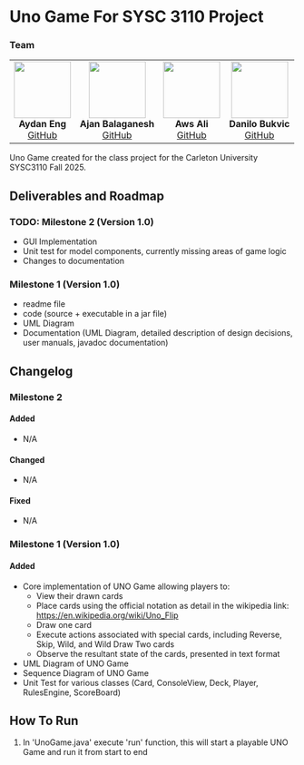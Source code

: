 # Uno Game For SYSC 3110 Project

### Team

<table>
  <tr>
    <td align="center">
      <img src="https://github.com/qydan.png" width="100px" alt=""/><br />
      <b>Aydan Eng</b><br />
      <a href="https://github.com/qydan">GitHub</a>
    </td>
    <td align="center">
      <img src="https://github.com/AjanzzSkool.png" width="100px" alt=""/><br />
      <b>Ajan Balaganesh</b><br />
      <a href="https://github.com/AjanzzSkool">GitHub</a>
    </td>
<td align="center">
      <img src="https://github.com/AwsAli05.png" width="100px" alt=""/><br />
      <b>Aws Ali</b><br />
      <a href="https://github.com/AwsAli05">GitHub</a>
    </td>
<td align="center">
      <img src="https://github.com/danilo-hire-me.png" width="100px" alt=""/><br />
      <b>Danilo Bukvic</b><br />
      <a href="https://github.com/danilo-hire-me">GitHub</a>
    </td>
  </tr>
</table>

Uno Game created for the class project for the Carleton University SYSC3110 Fall 2025.

## Deliverables and Roadmap

### TODO: Milestone 2 (Version 1.0)
- GUI Implementation
- Unit test for model components, currently missing areas of game logic
- Changes to documentation

### Milestone 1 (Version 1.0)
- readme file
- code (source + executable in a jar file)
- UML Diagram
- Documentation (UML Diagram, detailed description of design decisions, user manuals, javadoc documentation)

## Changelog

### Milestone 2

#### Added
- N/A

#### Changed
- N/A

#### Fixed
- N/A

### Milestone 1 (Version 1.0)

#### Added
- Core implementation of UNO Game allowing players to:
    - View their drawn cards
    - Place cards using the official notation as detail in the wikipedia link: https://en.wikipedia.org/wiki/Uno_Flip
    - Draw one card
    - Execute actions associated with special cards, including Reverse, Skip, Wild, and Wild Draw Two cards
    - Observe the resultant state of the cards, presented in text format
- UML Diagram of UNO Game
- Sequence Diagram of UNO Game
- Unit Test for various classes (Card, ConsoleView, Deck, Player, RulesEngine, ScoreBoard)

## How To Run
1. In 'UnoGame.java' execute 'run' function, this will start a playable UNO Game and run it from start to end
